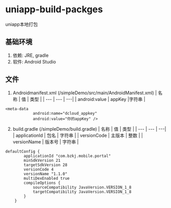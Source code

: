# uniapp-build-packges

uniapp本地打包

## 基础环境
1. 依赖: JRE, gradle
2. 软件: Android Studio

## 文件
1. Androidmanifest.xml (/simpleDemo/src/main/AndroidManifest.xml)
| 名称 | 值 | 类型 |
| --- | --- | ---|
| android:value | appKey |字符串 |
```
<meta-data
            android:name="dcloud_appkey"
            android:value="你的appKey" />
```
2. build.gradle (/simpleDemo/build.gradle)
| 名称 | 值 | 类型 |
| --- | --- | ---|
| applicationId | 包名 | 字符串 |
| versionCode   | 主版本 | 整数 |
| versionName   | 版本号 | 字符串 |
```
defaultConfig {
        applicationId "com.bzkj.mobile.portal"
        minSdkVersion 21
        targetSdkVersion 28
        versionCode 4
        versionName "1.1.0"
        multiDexEnabled true
        compileOptions {
            sourceCompatibility JavaVersion.VERSION_1_8
            targetCompatibility JavaVersion.VERSION_1_8
        }
    }
```





